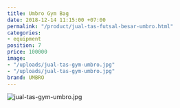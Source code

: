 ```yaml
---
title: Umbro Gym Bag
date: 2018-12-14 11:15:00 +07:00
permalink: "/product/jual-tas-futsal-besar-umbro.html"
categories:
- equipment
position: 7
price: 100000
image:
- "/uploads/jual-tas-gym-umbro.jpg"
- "/uploads/jual-tas-gym-umbro.jpg"
brand: UMBRO
---
```


![jual-tas-gym-umbro.jpg](/uploads/jual-tas-gym-umbro.jpg)
